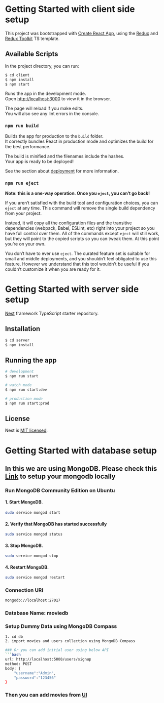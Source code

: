 # Getting Started with client side setup

This project was bootstrapped with [Create React App](https://github.com/facebook/create-react-app), using the [Redux](https://redux.js.org/) and [Redux Toolkit](https://redux-toolkit.js.org/) TS template.

## Available Scripts

In the project directory, you can run:

```bash
$ cd client
$ npm install
$ npm start
```

Runs the app in the development mode.\
Open [http://localhost:3000](http://localhost:3000) to view it in the browser.

The page will reload if you make edits.\
You will also see any lint errors in the console.

### `npm run build`

Builds the app for production to the `build` folder.\
It correctly bundles React in production mode and optimizes the build for the best performance.

The build is minified and the filenames include the hashes.\
Your app is ready to be deployed!

See the section about [deployment](https://facebook.github.io/create-react-app/docs/deployment) for more information.

### `npm run eject`

**Note: this is a one-way operation. Once you `eject`, you can’t go back!**

If you aren’t satisfied with the build tool and configuration choices, you can `eject` at any time. This command will remove the single build dependency from your project.

Instead, it will copy all the configuration files and the transitive dependencies (webpack, Babel, ESLint, etc) right into your project so you have full control over them. All of the commands except `eject` will still work, but they will point to the copied scripts so you can tweak them. At this point you’re on your own.

You don’t have to ever use `eject`. The curated feature set is suitable for small and middle deployments, and you shouldn’t feel obligated to use this feature. However we understand that this tool wouldn’t be useful if you couldn’t customize it when you are ready for it.

# Getting Started with server side setup

[Nest](https://github.com/nestjs/nest) framework TypeScript starter repository.

## Installation

```bash
$ cd server
$ npm install
```

## Running the app

```bash
# development
$ npm run start

# watch mode
$ npm run start:dev

# production mode
$ npm run start:prod
```

## License

Nest is [MIT licensed](LICENSE).

# Getting Started with database setup

## In this we are using MongoDB. Please check this [Link](https://www.mongodb.com/docs/manual/administration/install-community/) to setup your mongodb locally

### Run MongoDB Community Edition on Ubuntu

#### 1. Start MongoDB.
```bash
sudo service mongod start
```

#### 2. Verify that MongoDB has started successfully
```bash
sudo service mongod status
```

#### 3. Stop MongoDB.
```bash
sudo service mongod stop
```

#### 4. Restart MongoDB.
```bash
sudo service mongod restart
```

### Connection URI
```bash
mongodb://localhost:27017
```

### Database Name: moviedb

### Setup Dummy Data using MongoDB Compass
```bash
1. cd db
2. import movies and users collection using MongoDB Compass

### Or you can add initial user using below API
```bash
url: http://localhost:5000/users/signup
method: POST
body: {
    "username":"Admin",
    "password":"123456"
}
```

### Then you can add movies from [UI](http://localhost:3000/movies/add)


